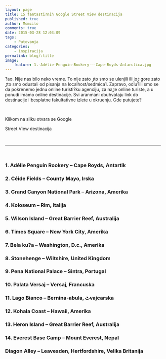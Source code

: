 ```yaml
---
layout: page
title: 15 fantasti?nih Google Street View destinacija
published: true
author: Momcilo
comments: true
date: 2015-03-28 12:03:09
tags:
    - Putovanja
categories:
    - inspiracija
permalink: blog/:title
image:
    feature: 1.-Adélie-Penguin-Rookery-–-Cape-Royds-Antarctica.jpg
---
```

?ao. Nije nas bilo neko vreme. To nije zato ڑto smo se ulenjili ili joڑ gore zato ڑto smo odustali od pisanja na localhost/sedmica1. Zapravo, odlu?ili smo se da pokrenemo jednu online turisti?ku agenciju, za naڑe online turiste, a u ponudi imamo online destinacije. Svi aran‍mani obuhvataju link do destinacije i besplatne fakultativne izlete u okru‍enju. Gde putujete?

&nbsp;


  Klikom na sliku otvara se Google



  Street View destinacija


&nbsp;

* * *

&nbsp;

### 1. Adélie Penguin Rookery – Cape Royds, Antartik

[][1]

### 2. Céide Fields – County Mayo, Irska

[][2]

### 3. Grand Canyon National Park – Arizona, Amerika

[][3]

### 4. Koloseum – Rim, Italija

[][4]

### 5. Wilson Island – Great Barrier Reef, Australija

[][5]

### 6. Times Square – New York City, Amerika

[][6]

### 7. Bela ku?a – Washington, D.c., Amerika

[][7]

### 8. Stonehenge – Wiltshire, United Kingdom

[][8]

### 9. Pena National Palace – Sintra, Portugal

[][9]

### 10. Palata Versaj – Versaj, Francuska

[][10]

### 11. Lago Bianco – Bernina-abula, ٹvajcarska

[][11]

### 12. Kohala Coast – Hawaii, Amerika

[][12]

### 13. Heron Island – Great Barrier Reef, Australija

[][13]

### 14. Everest Base Camp – Mount Everest, Nepal

[][14]

### Diagon Alley – Leavesden, Hertfordshire, Velika Britanija

[][15]

 [1]: https://maps.google.com/maps?q=&layer=c&sll=-77.554485,166.163911&cid=1327603540269680762&panoid=dyBPutj3E_cbYPibZMvE-Q&cbp=13,291.91,,0,0&gl=US&hl=en-US&ie=UTF8&hq=&hnear=&ll=-77.554485,166.163911&spn=0.006295,0.006295&t=m&cbll=-77.554275,166.161648
 [2]: https://maps.google.ch/maps?q=Ceide+Fields,+Mayo+Abbey,+Ireland&hl=en&ll=54.306659,-9.457254&spn=0.015174,0.024376&sll=54.29008,-9.370308&sspn=0.060718,0.22831&oq=Ceide&t=h&gl=ch&hq=Ceide+Fields,&hnear=Mayo+Abbey,+County+Mayo,+Ireland&z=14&layer=c&cbll=54.306653,-9.457337&panoid=6AX1NcEqzCHLqXFYEb7ltw&cbp=12,354.6,,0,-4.42
 [3]: https://www.google.com/maps?ll=36.065096,-112.137107&spn=0.285295,0.528374&cbp=12,29.11,,0,2.98&layer=c&panoid=Fa-wHCWazJG6bn7ZjISQCA&t=m&z=12&cbll=36.065096,-112.137107
 [4]: https://maps.google.com/maps?f=q&source=embed&hl=en&sll=37.0625,-95.677068&sspn=46.630055,87.1875&ie=UTF8&t=h&layer=c&cbll=41.890062,12.492549&panoid=07gbqMWIg_HId5m7W94qHg&cbp=12,301.45,,0,-4.23&ll=41.889579,12.49307&spn=0.002692,0.005322&z=18
 [5]: https://maps.google.com/maps?q=Wilson+Island,+Great+Barrier+Reef,+Australia&hl=en&ll=-23.30398,151.915598&spn=0.005498,0.010643&sll=41.486939,-96.009179&sspn=0.022568,0.045362&oq=wilson+island+great+barrier+&hnear=Wilson+Island&t=m&layer=c&cbll=-23.303391,151.914955&panoid=TNE1NPAnEUNYhGk9kFWyJw&cbp=12,287.37,,0,18.96&z=17
 [6]: https://maps.google.com/maps?ll=40.7585,-73.985146&spn=72.331879,174.375&layer=c&panoid=y6IoTWYSOZbFBfA1OXCJCA&cbp=12,15.56,,0,-11.26&t=m&cbll=40.7585,-73.985146&z=3
 [7]: https://maps.google.com/?ll=38.881679,-77.015877&spn=0.14913,0.340576&t=m&layer=c&cbll=38.897766,-77.036504&cbp=12,158.26,,0,0&panoid=iKije2lto_r5OcgKX4sleg&z=12
 [8]: https://maps.google.com/maps?q=English+Heritage+Stonehenge,+Amesbury,+United+Kingdom&hl=en&ll=51.178882,-1.826225&spn=0.000945,0.002661&sll=39.918163,-74.729004&sspn=4.701364,10.898438&oq=Stonehenge,+United+Kingdom&hq=English+Heritage+Stonehenge,+Amesbury,+United+Kingdom&t=m&z=19&iwloc=A&layer=c&cbll=51.178882,-1.826226&panoid=zg9qJQSJhiaGp33o1s0KSA&cbp=12,90.02,,0,27.56
 [9]: https://maps.google.pl/maps?q=38.7855050,-9.3907500&hl=pl&ll=38.787574,-9.390709&spn=0.002053,0.003954&sll=40.202864,-8.434551&sspn=0.002845,0.003954&t=h&gl=pl&z=19&layer=c&cbll=38.787623,-9.390721&panoid=nEVVGxo6n07F5T3vKhyYmw&cbp=12,35.61,,0,-2.38
 [10]: https://maps.google.com/?ll=48.791033,2.140617&spn=0.12621,0.340576&t=m&layer=c&cbll=48.804541,2.12013&cbp=12,25.43,,0,0&panoid=17LYVJMPu3wMRFiCW8pdGA&z=12
 [11]: https://maps.google.com/maps?q=Thusis,+Switzerland&hl=en&ll=46.414271,10.014148&spn=0.001032,0.002661&sll=37.0625,-95.677068&sspn=65.645551,135.263672&oq=thu&hnear=Thusis,+Grisons,+Switzerland&t=m&layer=c&cbll=46.414385,10.013947&panoid=9WgYUb5quXDjqqFd3DWI6A&cbp=12,151.78,,0,-0.76&z=19
 [12]: https://maps.google.com/maps?q=four+season+resort+hualalai,+hawaii&hl=en&ll=19.829778,-155.990327&spn=0.360428,0.681152&sll=37.413214,-122.081267&sspn=0.320413,0.41851&t=h&hq=four+season+resort+hualalai,&hnear=Hawaii&layer=c&cbll=19.829778,-155.990327&panoid=unk-stsCQwKIZOHaWjdX3Q&cbp=13,38.76,,0,-7.95&z=11
 [13]: https://maps.google.com/maps?q=heron+island+resort&hl=en&ll=-23.443045,151.906744&spn=0.001373,0.002661&sll=-23.442794,151.915555&layer=c&cid=17997865933213515154&panoid=CWskcsTEZBNXaD8gG-zATA&cbp=13,332.33,,0,11.68&gl=us&hq=heron+island+resort&t=m&cbll=-23.442896,151.906584&z=19
 [14]: https://www.google.com/maps?ll=28.002726,86.852628&spn=0.169146,0.340576&layer=c&cbp=12,22.31,,0,2.54&panoid=1xIrp-HT--S1KTJhxZ0GbQ&t=m&cbll=28.002726,86.852628&z=12
 [15]: https://maps.google.co.uk/maps?q=Diagon+Alley+at+Warner+Bros.+Studio+Tour+London,+Warner+Bros.+Studio+Tour+London,+Studio+Tour+Drive,+Leavesden&hl=en&ll=51.693249,-0.419633&spn=0.003711,0.010643&sll=51.689718,-0.417566&layer=c&cid=10355248391383225485&panoid=u1gcE6cVKELE_xgImwtVHQ&cbp=13,274.23,,0,0&hq=Diagon+Alley+at+Warner+Bros.+Studio+Tour+London,+Warner+Bros.+Studio+Tour+London,+Studio+Tour+Drive,+Leavesden&t=h&cbll=51.693249,-0.419633&z=17